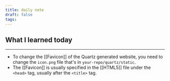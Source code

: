 ```yaml
---
title: daily note
draft: false
tags:
---
```

## What I learned today
---
- To change the [[Favicon]] of the Quartz generated website, you need to change the `icon.png` file that's in `your-repo/quartz/static`.
- The [[Favicon]] is usually specified in the [[HTML5]] file under the `<head>` tag, usually after the `<title>` tag. 